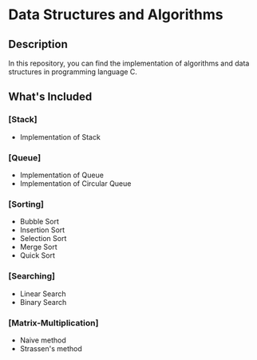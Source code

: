 # Data Structures and Algorithms


## Description

  In this repository, you can find the implementation of algorithms and data structures in programming language C.


## What's Included

### [Stack]

- Implementation of Stack


### [Queue]

- Implementation of Queue
- Implementation of Circular Queue
  
### [Sorting]

- Bubble Sort
- Insertion Sort
- Selection Sort
- Merge Sort
- Quick Sort
 
### [Searching]

- Linear Search
- Binary Search

### [Matrix-Multiplication]

- Naive method
- Strassen's method
